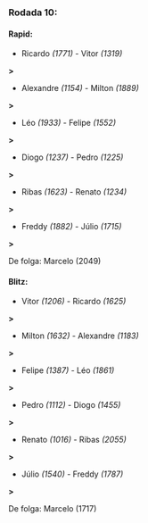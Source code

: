 ### Rodada 10:

#### Rapid:

* Ricardo *(1771)*     -     Vitor *(1319)*

 **>** 
* Alexandre *(1154)*     -     Milton *(1889)*

 **>** 
* Léo *(1933)*     -     Felipe *(1552)*

 **>** 
* Diogo *(1237)*     -     Pedro *(1225)*

 **>** 
* Ribas *(1623)*     -     Renato *(1234)*

 **>** 
* Freddy *(1882)*     -     Júlio *(1715)*

 **>** 

De folga: Marcelo (2049)

#### Blitz:

* Vitor *(1206)*     -     Ricardo *(1625)*

 **>** 
* Milton *(1632)*     -     Alexandre *(1183)*

 **>** 
* Felipe *(1387)*     -     Léo *(1861)*

 **>** 
* Pedro *(1112)*     -     Diogo *(1455)*

 **>** 
* Renato *(1016)*     -     Ribas *(2055)*

 **>** 
* Júlio *(1540)*     -     Freddy *(1787)*

 **>** 

De folga: Marcelo (1717)

